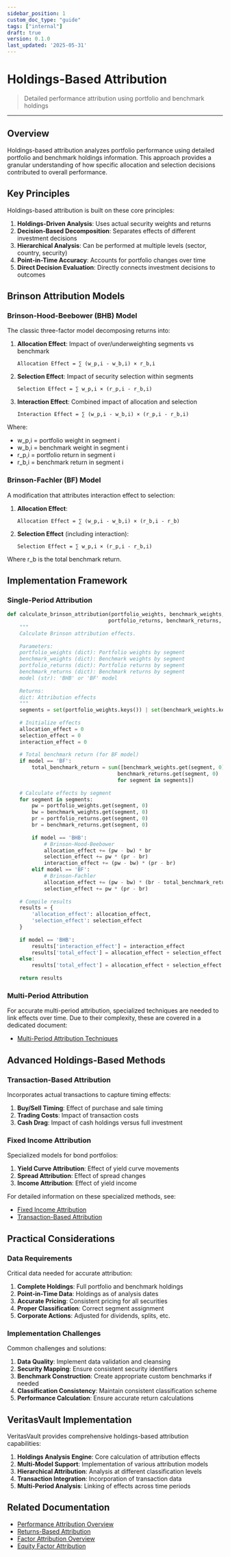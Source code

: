 ```yaml
---
sidebar_position: 1
custom_doc_type: "guide"
tags: ["internal"]
draft: true
version: 0.1.0
last_updated: '2025-05-31'
---
```


# Holdings-Based Attribution

> Detailed performance attribution using portfolio and benchmark holdings

---

## Overview

Holdings-based attribution analyzes portfolio performance using detailed portfolio and benchmark holdings information. This approach provides a granular understanding of how specific allocation and selection decisions contributed to overall performance.

## Key Principles

Holdings-based attribution is built on these core principles:

1. **Holdings-Driven Analysis**: Uses actual security weights and returns
2. **Decision-Based Decomposition**: Separates effects of different investment decisions
3. **Hierarchical Analysis**: Can be performed at multiple levels (sector, country, security)
4. **Point-in-Time Accuracy**: Accounts for portfolio changes over time
5. **Direct Decision Evaluation**: Directly connects investment decisions to outcomes

## Brinson Attribution Models

### Brinson-Hood-Beebower (BHB) Model

The classic three-factor model decomposing returns into:

1. **Allocation Effect**: Impact of over/underweighting segments vs benchmark
   ```
   Allocation Effect = ∑ (w_p,i - w_b,i) × r_b,i
   ```

2. **Selection Effect**: Impact of security selection within segments
   ```
   Selection Effect = ∑ w_p,i × (r_p,i - r_b,i)
   ```

3. **Interaction Effect**: Combined impact of allocation and selection
   ```
   Interaction Effect = ∑ (w_p,i - w_b,i) × (r_p,i - r_b,i)
   ```

Where:
- w_p,i = portfolio weight in segment i
- w_b,i = benchmark weight in segment i
- r_p,i = portfolio return in segment i
- r_b,i = benchmark return in segment i

### Brinson-Fachler (BF) Model

A modification that attributes interaction effect to selection:

1. **Allocation Effect**: 
   ```
   Allocation Effect = ∑ (w_p,i - w_b,i) × (r_b,i - r_b)
   ```

2. **Selection Effect** (including interaction): 
   ```
   Selection Effect = ∑ w_p,i × (r_p,i - r_b,i)
   ```

Where r_b is the total benchmark return.

## Implementation Framework

### Single-Period Attribution

```python
def calculate_brinson_attribution(portfolio_weights, benchmark_weights, 
                                 portfolio_returns, benchmark_returns, model='BHB'):
    """
    Calculate Brinson attribution effects.
    
    Parameters:
    portfolio_weights (dict): Portfolio weights by segment
    benchmark_weights (dict): Benchmark weights by segment
    portfolio_returns (dict): Portfolio returns by segment
    benchmark_returns (dict): Benchmark returns by segment
    model (str): 'BHB' or 'BF' model
    
    Returns:
    dict: Attribution effects
    """
    segments = set(portfolio_weights.keys()) | set(benchmark_weights.keys())
    
    # Initialize effects
    allocation_effect = 0
    selection_effect = 0
    interaction_effect = 0
    
    # Total benchmark return (for BF model)
    if model == 'BF':
        total_benchmark_return = sum([benchmark_weights.get(segment, 0) * 
                                    benchmark_returns.get(segment, 0)
                                    for segment in segments])
    
    # Calculate effects by segment
    for segment in segments:
        pw = portfolio_weights.get(segment, 0)
        bw = benchmark_weights.get(segment, 0)
        pr = portfolio_returns.get(segment, 0)
        br = benchmark_returns.get(segment, 0)
        
        if model == 'BHB':
            # Brinson-Hood-Beebower
            allocation_effect += (pw - bw) * br
            selection_effect += pw * (pr - br)
            interaction_effect += (pw - bw) * (pr - br)
        elif model == 'BF':
            # Brinson-Fachler
            allocation_effect += (pw - bw) * (br - total_benchmark_return)
            selection_effect += pw * (pr - br)
    
    # Compile results
    results = {
        'allocation_effect': allocation_effect,
        'selection_effect': selection_effect
    }
    
    if model == 'BHB':
        results['interaction_effect'] = interaction_effect
        results['total_effect'] = allocation_effect + selection_effect + interaction_effect
    else:
        results['total_effect'] = allocation_effect + selection_effect
    
    return results
```

### Multi-Period Attribution

For accurate multi-period attribution, specialized techniques are needed to link effects over time. Due to their complexity, these are covered in a dedicated document:

* [Multi-Period Attribution Techniques](./multi-period-attribution.md)

## Advanced Holdings-Based Methods

### Transaction-Based Attribution

Incorporates actual transactions to capture timing effects:

1. **Buy/Sell Timing**: Effect of purchase and sale timing
2. **Trading Costs**: Impact of transaction costs
3. **Cash Drag**: Impact of cash holdings versus full investment

### Fixed Income Attribution

Specialized models for bond portfolios:

1. **Yield Curve Attribution**: Effect of yield curve movements
2. **Spread Attribution**: Effect of spread changes
3. **Income Attribution**: Effect of yield income

For detailed information on these specialized methods, see:

* [Fixed Income Attribution](./fixed-income-attribution.md)
* [Transaction-Based Attribution](./transaction-attribution.md)

## Practical Considerations

### Data Requirements

Critical data needed for accurate attribution:

1. **Complete Holdings**: Full portfolio and benchmark holdings
2. **Point-in-Time Data**: Holdings as of analysis dates
3. **Accurate Pricing**: Consistent pricing for all securities
4. **Proper Classification**: Correct segment assignment
5. **Corporate Actions**: Adjusted for dividends, splits, etc.

### Implementation Challenges

Common challenges and solutions:

1. **Data Quality**: Implement data validation and cleansing
2. **Security Mapping**: Ensure consistent security identifiers
3. **Benchmark Construction**: Create appropriate custom benchmarks if needed
4. **Classification Consistency**: Maintain consistent classification scheme
5. **Performance Calculation**: Ensure accurate return calculations

## VeritasVault Implementation

VeritasVault provides comprehensive holdings-based attribution capabilities:

1. **Holdings Analysis Engine**: Core calculation of attribution effects
2. **Multi-Model Support**: Implementation of various attribution models
3. **Hierarchical Attribution**: Analysis at different classification levels
4. **Transaction Integration**: Incorporation of transaction data
5. **Multi-Period Analysis**: Linking of effects across time periods

## Related Documentation

* [Performance Attribution Overview](./performance-attribution-overview.md)
* [Returns-Based Attribution](./returns-based-attribution.md)
* [Factor Attribution Overview](./factor-attribution-overview.md)
* [Equity Factor Attribution](./equity-factor-attribution.md)
